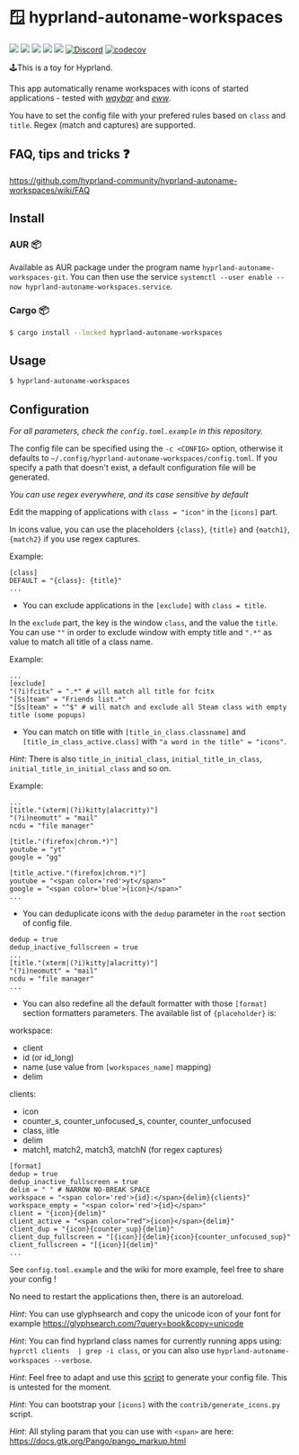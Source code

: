 # 🪟 hyprland-autoname-workspaces

![](https://img.shields.io/crates/d/hyprland-autoname-workspaces)
![](https://img.shields.io/github/issues-raw/hyprland-community/hyprland-autoname-workspaces)
![](https://img.shields.io/github/stars/hyprland-community/hyprland-autoname-workspaces)
![](https://img.shields.io/aur/version/hyprland-autoname-workspaces-git)
![](https://img.shields.io/crates/v/hyprland-autoname-workspaces)
[![Discord](https://img.shields.io/discord/1055990214411169892?label=discord)](https://discord.gg/zzWqvcKRMy)
[![codecov](https://codecov.io/gh/hyprland-community/hyprland-autoname-workspaces/branch/main/graph/badge.svg?token=NYY5DRMLM4)](https://codecov.io/gh/hyprland-community/hyprland-autoname-workspaces)

🕹️This is a toy for Hyprland.

This app automatically rename workspaces with icons of started applications - tested with _[waybar](https://github.com/Alexays/Waybar)_ and _[eww](https://github.com/elkowar/eww)_.

You have to set the config file with your prefered rules based on `class` and `title`. Regex (match and captures) are supported.

## FAQ, tips and tricks ❓

https://github.com/hyprland-community/hyprland-autoname-workspaces/wiki/FAQ

## Install

### AUR 📦

Available as AUR package under the program name `hyprland-autoname-workspaces-git`.
You can then use the service `systemctl --user enable --now hyprland-autoname-workspaces.service`.

### Cargo 📦

```bash
$ cargo install --locked hyprland-autoname-workspaces
```

## Usage

```bash
$ hyprland-autoname-workspaces
```

## Configuration

_For all parameters, check the `config.toml.example` in this repository._

The config file can be specified using the `-c <CONFIG>` option, otherwise it defaults to `~/.config/hyprland-autoname-workspaces/config.toml`. If you specify a path that doesn't exist, a default configuration file will be generated.

_You can use regex everywhere, and its case sensitive by default_

Edit the mapping of applications with `class = "icon"` in the `[icons]` part.

In icons value, you can use the placeholders `{class}`, `{title}` and `{match1}`, `{match2}` if you use regex captures.

Example:

```
[class]
DEFAULT = "{class}: {title}"
...
```

- You can exclude applications in the `[exclude]` with `class = title`.

In the `exclude` part, the key is the window `class`, and the value the `title`.
You can use `""` in order to exclude window with empty title and `".*"` as value to match all title of a class name.

Example:

```
...
[exclude]
"(?i)fcitx" = ".*" # will match all title for fcitx
"[Ss]team" = "Friends list.*"
"[Ss]team" = "^$" # will match and exclude all Steam class with empty title (some popups)
```

- You can match on title with `[title_in_class.classname]` and `[title_in_class_active.class]` with `"a word in the title" = "icons"`.

_Hint_: There is also `title_in_initial_class`, `initial_title_in_class`, `initial_title_in_initial_class` and so on.

Example:

```
...
[title."(xterm|(?i)kitty|alacritty)"]
"(?i)neomutt" = "mail"
ncdu = "file manager"

[title."(firefox|chrom.*)"]
youtube = "yt"
google = "gg"

[title_active."(firefox|chrom.*)"]
youtube = "<span color='red'>yt</span>"
google = "<span color='blue'>{icon}</span>"
...

```

- You can deduplicate icons with the `dedup` parameter in the `root` section of config file.

```
dedup = true
dedup_inactive_fullscreen = true
...
[title."(xterm|(?i)kitty|alacritty)"]
"(?i)neomutt" = "mail"
ncdu = "file manager"
...
```

- You can also redefine all the default formatter with those `[format]` section formatters parameters.
  The available list of `{placeholder}` is:

workspace:

- client
- id (or id_long)
- name (use value from `[workspaces_name]` mapping)
- delim

clients:

- icon
- counter_s, counter_unfocused_s, counter, counter_unfocused
- class, iitle
- delim
- match1, match2, match3, matchN (for regex captures)

```
[format]
dedup = true
dedup_inactive_fullscreen = true
delim = " " # NARROW NO-BREAK SPACE
workspace = "<span color='red'>{id}:</span>{delim}{clients}"
workspace_empty = "<span color='red'>{id}</span>"
client = "{icon}{delim}"
client_active = "<span color="red">{icon}</span>{delim}"
client_dup = "{icon}{counter_sup}{delim}"
client_dup_fullscreen = "[{icon}]{delim}{icon}{counter_unfocused_sup}"
client_fullscreen = "[{icon}]{delim}"
...
```

See `config.toml.example` and the wiki for more example, feel free to share your config !

No need to restart the applications then, there is an autoreload.

_Hint_: You can use glyphsearch and copy the unicode icon of your font for example https://glyphsearch.com/?query=book&copy=unicode

_Hint_: You can find hyprland class names for currently running apps using: `hyprctl clients  | grep -i class`, or you can also use `hyprland-autoname-workspaces --verbose`.

_Hint_: Feel free to adapt and use this [script](https://github.com/Psykopear/i3autoname/blob/master/scripts/generate_icons.py) to generate your config file. This is untested for the moment.

_Hint_: You can bootstrap your `[icons]` with the `contrib/generate_icons.py` script.

_Hint_: All styling param that you can use with `<span>` are here: https://docs.gtk.org/Pango/pango_markup.html
